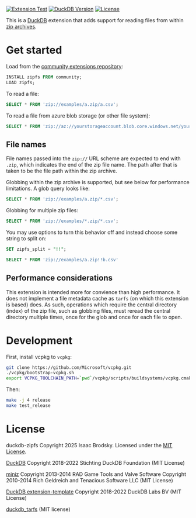[![Extension Test](https://github.com/isaacbrodsky/duckdb-zipfs/actions/workflows/MainDistributionPipeline.yml/badge.svg)](https://github.com/isaacbrodsky/duckdb-zipfs/actions/workflows/MainDistributionPipeline.yml)
[![DuckDB Version](https://img.shields.io/static/v1?label=duckdb&message=v1.4.1&color=blue)](https://github.com/duckdb/duckdb/releases/tag/v1.4.1)
[![License](https://img.shields.io/badge/License-MIT-blue.svg)](LICENSE)

This is a [DuckDB](https://duckdb.org) extension that adds support for reading files from within [zip archives](https://en.wikipedia.org/wiki/ZIP_(file_format)).

# Get started

Load from the [community extensions repository](https://community-extensions.duckdb.org/extensions/zipfs.html):
```SQL
INSTALL zipfs FROM community;
LOAD zipfs;
```

To read a file:
```SQL
SELECT * FROM 'zip://examples/a.zip/a.csv';
```

To read a file from azure blob storage (or other file system):
```SQL
SELECT * FROM 'zip://az://yourstorageaccount.blob.core.windows.net/yourcontainer/examples/a.zip/a.csv';
```

## File names

File names passed into the `zip://` URL scheme are expected to end with `.zip`, which indicates the end of the zip file name. The path after
that is taken to be the file path within the zip archive.

Globbing within the zip archive is supported, but see below for performance limitations. A glob query looks like:
```SQL
SELECT * FROM 'zip://examples/a.zip/*.csv';
```

Globbing for multiple zip files:
```SQL
SELECT * FROM 'zip://examples/*.zip/*.csv';
```

You may use options to turn this behavior off and instead choose some string to split on:
```SQL
SET zipfs_split = "!!";

SELECT * FROM 'zip://examples/a.zip!!b.csv'
```

## Performance considerations

This extension is intended more for convience than high performance. It does not implement a file metadata cache as `tarfs` (on which this
extension is based) does. As such, operations which require the central directory (index) of the zip file, such as globbing files, must
reread the central directory multiple times, once for the glob and once for each file to open.

# Development

First, install vcpkg to `vcpkg`:

```sh
git clone https://github.com/Microsoft/vcpkg.git
./vcpkg/bootstrap-vcpkg.sh
export VCPKG_TOOLCHAIN_PATH=`pwd`/vcpkg/scripts/buildsystems/vcpkg.cmake
```

Then:

```sh
make -j 4 release
make test_release
```

# License

duckdb-zipfs Copyright 2025 Isaac Brodsky. Licensed under the [MIT License](./LICENSE).

[DuckDB](https://github.com/duckdb/duckdb) Copyright 2018-2022 Stichting DuckDB Foundation (MIT License)

[miniz](https://github.com/richgel999/miniz)
Copyright 2013-2014 RAD Game Tools and Valve Software
Copyright 2010-2014 Rich Geldreich and Tenacious Software LLC
(MIT License)

[DuckDB extension-template](https://github.com/duckdb/extension-template) Copyright 2018-2022 DuckDB Labs BV (MIT License)

[duckdb_tarfs](https://github.com/Maxxen/duckdb_tarfs) (MIT license)
